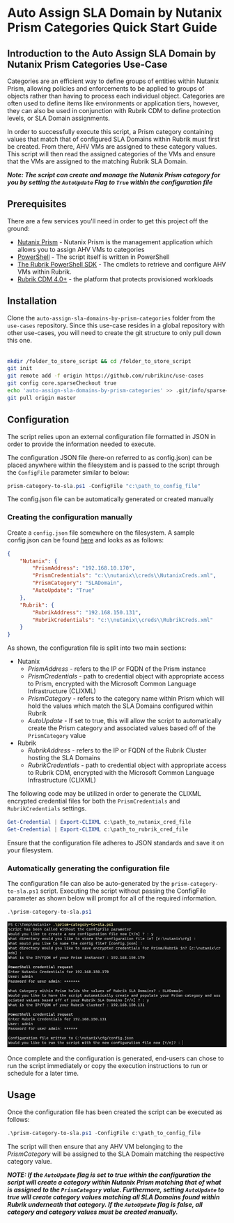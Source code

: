 # Auto Assign SLA Domain by Nutanix Prism Categories Quick Start Guide

## Introduction to the Auto Assign SLA Domain by Nutanix Prism Categories Use-Case

Categories are an efficient way to define groups of entities within Nutanix Prism, allowing policies and enforcements to be applied to groups of objects rather than having to process each individual object. Categories are often used to define items like environments or application tiers, however, they can also be used in conjunction with Rubrik CDM to define protection levels, or SLA Domain assignments.

In order to successfully execute this script, a Prism category containing values that match that of configured SLA Domains within Rubrik must first be created. From there, AHV VMs are assigned to these category values. This script will then read the assigned categories of the VMs and ensure that the VMs are assigned to the matching Rubrik SLA Domain.

***Note: The script can create and manage the Nutanix Prism category for you by setting the `AutoUpdate` Flag to `True` within the configuration file***

## Prerequisites

There are a few services you'll need in order to get this project off the ground:

* [Nutanix Prism](https://www.nutanix.com/products/prism) - Nutanix Prism is the management application which allows you to assign AHV VMs to categories
* [PowerShell](https://github.com/PowerShell/PowerShell) - The script itself is written in PowerShell
* [The Rubrik PowerShell SDK](https://build.rubrik.com/sdks/powershell/) - The cmdlets to retrieve and configure AHV VMs within Rubrik.
* [Rubrik CDM 4.0+](https://www.rubrik.com) - the platform that protects provisioned workloads

## Installation

Clone the `auto-assign-sla-domains-by-prism-categories` folder from the `use-cases` repository. Since this use-case resides in a global repository with other use-cases, you will need to create the git structure to only pull down this one.
```bash

mkdir /folder_to_store_script && cd /folder_to_store_script
git init
git remote add -f origin https://github.com/rubrikinc/use-cases
git config core.sparseCheckout true
echo 'auto-assign-sla-domains-by-prism-categories' >> .git/info/sparse-checkout
git pull origin master
```

## Configuration

The script relies upon an external configuration file formatted in JSON in order to provide the information needed to execute.

The configuration JSON file (here-on referred to as config.json) can be placed anywhere within the filesystem and is passed to the script through the `ConfigFile` parameter similar to below:

``` powershell
prism-category-to-sla.ps1 -ConfigFile "c:\path_to_config_file"
```

The config.json file can be automatically generated or created manually

### Creating the configuration manually

Create a `config.json` file somewhere on the filesystem. A sample config.json can be found [here](../config.json) and looks as as follows:

```json
{
    "Nutanix": {
        "PrismAddress": "192.168.10.170",
        "PrismCredentials": "c:\\nutanix\\creds\\NutanixCreds.xml",
        "PrismCategory": "SLADomain",
        "AutoUpdate": "True"
    },
    "Rubrik": {
        "RubrikAddress": "192.168.150.131",
        "RubrikCredentials": "c:\\nutanix\\creds\\RubrikCreds.xml"
    }
}
```

As shown, the configuration file is split into two main sections:

* Nutanix
  * *PrismAddress* - refers to the IP or FQDN of the Prism instance
  * *PrismCredentials* - path to credential object with appropriate access to Prism, encrypted with the Microsoft Common Language Infrastructure (CLIXML)
  * *PrismCategory* - refers to the category name within Prism which will hold the values which match the SLA Domains configured within Rubrik
  * *AutoUpdate* - If set to true, this will allow the script to automatically create the Prism category and associated values based off of the `PrismCategory` value
* Rubrik
  * *RubrikAddress* - refers to the IP or FQDN of the Rubrik Cluster hosting the SLA Domains
  * *RubrikCredentials* - path to credential object with appropriate access to Rubrik CDM, encrypted with the Microsoft Common Language Infrastructure (CLIXML)

The following code may be utilized in order to generate the CLIXML encrypted credential files for both the `PrismCredentials` and `RubrikCredentials` settings.
```powershell
Get-Credential | Export-CLIXML c:\path_to_nutanix_cred_file
Get-Credential | Export-CLIXML c:\path_to_rubrik_cred_file
```

Ensure that the configuration file adheres to JSON standards and save it on your filesystem.

### Automatically generating the configuration file

The configuration file can also be auto-generated by the `prism-category-to-sla.ps1` script.  Executing the script without passing the ConfigFile parameter as shown below will prompt for all of the required information.

```powershell
.\prism-category-to-sla.ps1
```

![](img/autoconfig.png)

Once complete and the configuration is generated, end-users can chose to run the script immediately or copy the execution instructions to run or schedule for a later time.

## Usage

Once the configuration file has been created the script can be executed as follows:

```powershell
.\prism-category-to-sla.ps1 -ConfigFile c:\path_to_config_file
```

The script will then ensure that any AHV VM belonging to the *PrismCategory* will be assigned to the SLA Domain matching the respective category value.

***NOTE: If the `AutoUpdate` flag is set to true within the configuration the script will create a category within Nutanix Prism matching that of what is assigned to the `PrismCategory` value. Furthermore, setting `AutoUpdate` to true will create category values matching all SLA Domains found within Rubrik underneath that category.  If the `AutoUpdate` flag is false, all category and category values must be created manually.***
